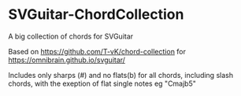 # SVGuitar-ChordCollection
A big collection of chords for SVGuitar

Based on https://github.com/T-vK/chord-collection 
for 
https://omnibrain.github.io/svguitar/

Includes only sharps (#) and no flats(b) for all chords, including slash chords, with the exeption of flat single notes eg "Cmajb5"
